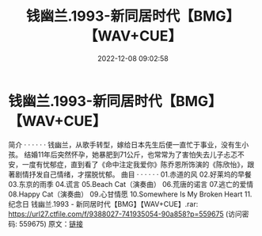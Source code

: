 ﻿---
title: 钱幽兰.1993-新同居时代【BMG】【WAV+CUE】
date: 2022-12-08 09:02:58
categories: WAV车载音乐、镜像
tags: 华语中文
---
# 钱幽兰.1993-新同居时代【BMG】【WAV+CUE】

简介
· · · · · ·
钱幽兰，从歌手转型，嫁给日本先生后便一直忙于事业，没有生小孩。
结婚11年后突然怀孕，她暴肥到71公斤，也常常为了害怕失去儿子忐忑不安，一度有忧郁症，直到看了《命中注定我爱你》陈乔恩所饰演的《陈欣怡》，跟著剧情抒发自己情绪，才摆脱忧郁。
曲目
· · · · · ·
01.赤道的风
02.好莱坞的早餐
03.东京的雨季
04.谎言
05.Beach Cat（演奏曲）
06.荒唐的诺言
07.逃亡的爱情
08.Happy Cat（演奏曲）
09.心甘情愿
10.Somewhere Is My Broken Heart
11.纪念日
钱幽兰.1993 - 新同居时代【BMG】【WAV+CUE】.rar: https://url27.ctfile.com/f/9388027-741935054-90a858?p=559675
(访问密码: 559675)
原文：[链接](https://blog.sina.com.cn/s/blog_1647c7e76010310hz.html)